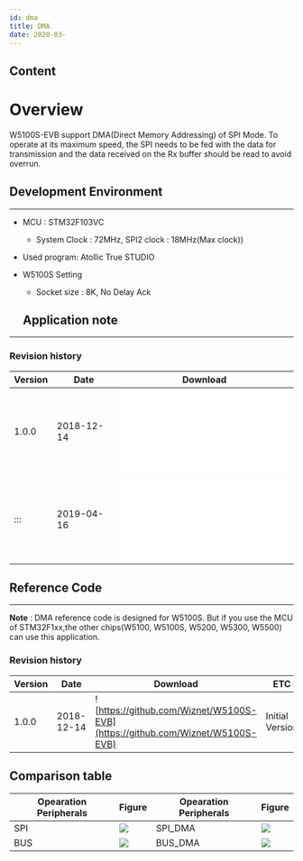 ```yaml
---
id: dma
title: DMA
date: 2020-03-
---
```



## Content

# Overview

W5100S-EVB support DMA(Direct Memory Addressing) of SPI Mode. To operate at its maximum speed, the SPI needs to be fed with the data for transmission and the data received on the Rx buffer should be read to avoid overrun.

## Development Environment

----
 - MCU : STM32F103VC 
   - System Clock : 72MHz,  SPI2 clock : 18MHz(Max clock))
 - Used program: Atollic True STUDIO 
 - W5100S Setting
   - Socket size : 8K, No Delay Ack 
   
   ## Application note

-----

### Revision history

| Version | Date       | Download                                                                           |
| ------- | ---------- | ---------------------------------------------------------------------------------- |
| 1.0.0   | 2018-12-14 | ![W5100S\_AN\_DMA\_V100K.pdf](/products/w5100s/w5100s_evb/w5100s_an_dma_v100k.pdf) |
| :::     | 2019-04-16 | ![W5100S\_AN\_DMA\_V100E.pdf](/products/w5100s/w5100s_an_dma_v100e.pdf)            |

## Reference Code

-----

**Note** : DMA reference code is designed for W5100S. But if you use the
MCU of STM32F1xx,the other chips(W5100, W5100S, W5200, W5300, W5500) can
use this application.

### Revision history

| Version | Date       | Download                                                                      | ETC             |
| ------- | ---------- | ----------------------------------------------------------------------------- | --------------- |
| 1.0.0   | 2018-12-14 | ![https://github.com/Wiznet/W5100S-EVB](https://github.com/Wiznet/W5100S-EVB) | Initial Version |

## Comparison table

| Opearation Peripherals | Figure                                                  | Opearation Peripherals | Figure                                                    |
| ---------------------- | ------------------------------------------------------- | ---------------------- | --------------------------------------------------------- |
| SPI                    | ![](/products/w5100s/w5100s_evb/spi_0.8mhz_8k_nd_2.jpg) | SPI\_DMA               | ![](/products/w5100s/w5100s_evb/spi_dma_6.4mhz_8k_nd.jpg) |
| BUS                    | ![](/products/w5100s/w5100s_evb/bus_3.7mhz_8k_nd.jpg)   | BUS\_DMA               | ![](/products/w5100s/w5100s_evb/bus_dma_9.6mhz_8k_nd.jpg) |
